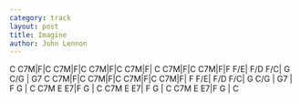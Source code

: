 ```yaml
---
category: track
layout: post
title: Imagine
author: John Lennon
---
```


<canvas class="chords"  markdown="0">C C7M|F|C C7M|F|C C7M|F|C C7M|F|
C C7M|F|C C7M|F|F F/E| F/D F/C| G C/G | G7
C C7M|F|C C7M|F|C C7M|F|C C7M|F|
F F/E| F/D F/C| G C/G | G7 | F  G | C C7M E E7|F  G | C C7M E E7|
F  G | C C7M E E7|F  G | C</canvas>





